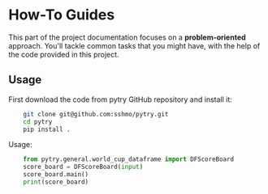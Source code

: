 # How-To Guides

This part of the project documentation focuses on a
**problem-oriented** approach. You'll tackle common
tasks that you might have, with the help of the code
provided in this project.

## Usage

First download the code from pytry GitHub repository and install it:

``` sh
    git clone git@github.com:sshmo/pytry.git
    cd pytry
    pip install .
```

Usage:

``` python
    from pytry.general.world_cup_dataframe import DFScoreBoard
    score_board = DFScoreBoard(input)
    score_board.main()
    print(score_board)
```
